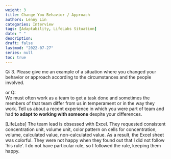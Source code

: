 ```yaml
---
weight: 3
title: Change You Behavior / Approach
authors: Lenny Lin
categories: Interview
tags: [Adaptability, LifeLabs Situation]
date: " "
description: 
draft: false
lastmod: "2022-07-27"
series: null
toc: true
---
```


Q: 3.  Please give me an example of a situation where you changed your behavior or approach according to the circumstances and the people involved.

or Q:  
We must often work as a team to get a task done and sometimes the members of that team differ from us in temperament or in the way they work.  Tell us about a recent experience in which you were part of team and had **to adapt to working with someone** despite your differences.  

[LifeLabs]
The team lead is obsessed with Excel. They requested consistent concentration unit, volume unit, color pattern on cells for concentration, volume, calculated value, non-calculated value.  As a result, the Excel sheet was colorful. They were not happy when they found out that I did not follow 'his rule'.  I do not have particular rule, so I followed the rule, keeping them happy.

